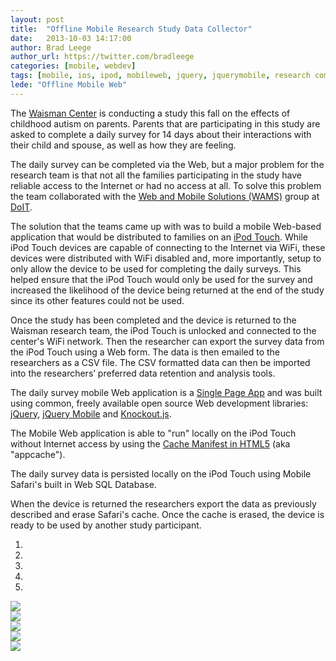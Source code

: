 ```yaml
---
layout: post
title:  "Offline Mobile Research Study Data Collector"
date:   2013-10-03 14:17:00
author: Brad Leege
author_url: https://twitter.com/bradleege
categories: [mobile, webdev]
tags: [mobile, ios, ipod, mobileweb, jquery, jquerymobile, research computing, data collection, appcache, html5, javascript]
lede: "Offline Mobile Web"
---
```


The [Waisman Center](http://www.waisman.wisc.edu) is conducting a study this fall on the effects of childhood autism on parents. Parents that are participating in this study are asked to complete a daily survey for 14 days about their interactions with their child and spouse, as well as how they are feeling.

The daily survey can be completed via the Web, but a major problem for the research team is that not all the families participating in the study have reliable access to the Internet or had no access at all.  To solve this problem the team collaborated with the [Web and Mobile Solutions (WAMS)](https://www.doit.wisc.edu/about/departments/#adi) group at [DoIT](http://www.doit.wisc.edu).

The solution that the teams came up with was to build a mobile Web-based application that would be distributed to families on an [iPod Touch](http://www.apple.com/ipod-touch/). While iPod Touch devices are capable of connecting to the Internet via WiFi, these devices were distributed with WiFi disabled and, more importantly, setup to only allow the device to be used for completing the daily surveys. This helped ensure that the iPod Touch would only be used for the survey and increased the likelihood of the device being returned at the end of the study since its other features could not be used.

Once the study has been completed and the device is returned to the Waisman research team, the iPod Touch is unlocked and connected to the center's WiFi network. Then the researcher can export the survey data from the iPod Touch using a Web form.  The data is then emailed to the researchers as a CSV file.  The CSV formatted data can then be imported into the researchers’ preferred data retention and analysis tools.

The daily survey mobile Web application is a [Single Page App](http://en.wikipedia.org/wiki/Single-page_application) and was built using common, freely available open source Web development libraries: [jQuery](http://jquery.com), [jQuery Mobile](http://jquerymobile.com) and [Knockout.js](http://knockoutjs.com).

The Mobile Web application is able to "run" locally on the iPod Touch without Internet access by using the [Cache Manifest in HTML5](http://en.wikipedia.org/wiki/Cache_manifest_in_HTML5) (aka "appcache").

The daily survey data is persisted locally on the iPod Touch using Mobile Safari's built in Web SQL Database.

When the device is returned the researchers export the data as previously described and erase Safari's cache.  Once the cache is erased, the device is ready to be used by another study participant.


<div id="screenShotCarousel" class="carousel narrow slide" data-interval="5000">
  <!-- Indicators -->
  <ol class="carousel-indicators">
    <li data-target="#screenShotCarousel" data-slide-to="0" class="active"></li>
    <li data-target="#screenShotCarousel" data-slide-to="1"></li>
    <li data-target="#screenShotCarousel" data-slide-to="2"></li>
    <li data-target="#screenShotCarousel" data-slide-to="3"></li>
    <li data-target="#screenShotCarousel" data-slide-to="4"></li>
  </ol>

  <!-- Wrapper for slides -->
  <div class="carousel-inner">
    <div class="item active">
		<img src="/img/posts/2013-10-03-offline-mobile-data-collector/dc-1.jpg" />
    </div>
    <div class="item">
		<img src="/img/posts/2013-10-03-offline-mobile-data-collector/dc-2.jpg" />
    </div>
    <div class="item">
		<img src="/img/posts/2013-10-03-offline-mobile-data-collector/dc-3.jpg" />
    </div>
    <div class="item">
		<img src="/img/posts/2013-10-03-offline-mobile-data-collector/dc-4.jpg" />
    </div>
    <div class="item">
		<img src="/img/posts/2013-10-03-offline-mobile-data-collector/dc-5.jpg" />
    </div>
  </div>

  <!-- Controls -->
  <a class="left carousel-control" href="#screenShotCarousel" data-slide="prev">
    <span class="icon-prev"></span>
  </a>
  <a class="right carousel-control" href="#screenShotCarousel" data-slide="next">
    <span class="icon-next"></span>
  </a>
</div>
